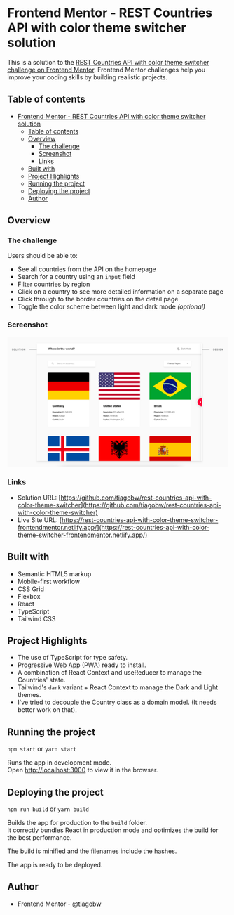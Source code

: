 # Frontend Mentor - REST Countries API with color theme switcher solution

This is a solution to the [REST Countries API with color theme switcher challenge on Frontend Mentor](https://www.frontendmentor.io/challenges/rest-countries-api-with-color-theme-switcher-5cacc469fec04111f7b848ca). Frontend Mentor challenges help you improve your coding skills by building realistic projects.

## Table of contents

- [Frontend Mentor - REST Countries API with color theme switcher solution](#frontend-mentor---rest-countries-api-with-color-theme-switcher-solution)
  - [Table of contents](#table-of-contents)
  - [Overview](#overview)
    - [The challenge](#the-challenge)
    - [Screenshot](#screenshot)
    - [Links](#links)
  - [Built with](#built-with)
  - [Project Highlights](#project-highlights)
  - [Running the project](#running-the-project)
  - [Deploying the project](#deploying-the-project)
  - [Author](#author)

## Overview

### The challenge

Users should be able to:

- See all countries from the API on the homepage
- Search for a country using an `input` field
- Filter countries by region
- Click on a country to see more detailed information on a separate page
- Click through to the border countries on the detail page
- Toggle the color scheme between light and dark mode _(optional)_

### Screenshot

![](./screenshot.png)

### Links

- Solution URL: [https://github.com/tiagobw/rest-countries-api-with-color-theme-switcher](https://github.com/tiagobw/rest-countries-api-with-color-theme-switcher)
- Live Site URL: [https://rest-countries-api-with-color-theme-switcher-frontendmentor.netlify.app/](https://rest-countries-api-with-color-theme-switcher-frontendmentor.netlify.app/)

## Built with

- Semantic HTML5 markup
- Mobile-first workflow
- CSS Grid
- Flexbox
- React
- TypeScript
- Tailwind CSS

## Project Highlights

- The use of TypeScript for type safety.
- Progressive Web App (PWA) ready to install.
- A combination of React Context and useReducer to manage the Countries' state.
- Tailwind's `dark` variant + React Context to manage the Dark and Light themes.
- I've tried to decouple the Country class as a domain model. (It needs better work on that).

## Running the project

`npm start` or `yarn start`

Runs the app in development mode.<br>
Open [http://localhost:3000](http://localhost:3000) to view it in the browser.

## Deploying the project

`npm run build` or `yarn build`

Builds the app for production to the `build` folder.<br>
It correctly bundles React in production mode and optimizes the build for the best performance.

The build is minified and the filenames include the hashes.<br>

The app is ready to be deployed.

## Author

- Frontend Mentor - [@tiagobw](https://www.frontendmentor.io/profile/tiagobw)
